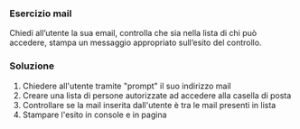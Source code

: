 ### Esercizio mail

Chiedi all’utente la sua email,
controlla che sia nella lista di chi può accedere,
stampa un messaggio appropriato sull’esito del controllo.

### Soluzione


1. Chiedere all'utente tramite "prompt" il suo indirizzo mail
2. Creare una lista di persone autorizzate ad accedere alla casella di posta
3. Controllare se la mail inserita dall'utente è tra le mail presenti in lista
4. Stampare l'esito in console e in pagina